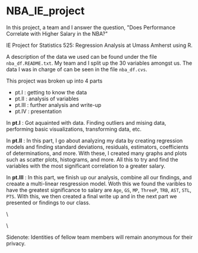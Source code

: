 # NBA_IE_project
In this project, a team and I answer the question, "Does Performance Correlate with Higher Salary in the NBA?"

IE Project for Statistics 525: Regression Analysis at Umass Amherst using R. 

A description of the data we used can be found under the file `nba_df.README.txt`. My team and I split up the $30$ variables amongst us. The data I was in charge of can be seen in the file `nba_df.cvs`.

This project was broken up into 4 parts
- pt.I : getting to know the data
- pt.II : analysis of variables
- pt.III : further analysis and write-up
- pt.IV : presentation 

In **pt.I** : 
Got aquainted with data. Finding outliers and mising data, performing basic visualizations, transforming data, etc. 

In **pt.II** : 
In this part, I go about analyzing my data by creating regression models and finding standard deviations, residuals, estimators, coefficients of determinations, and more. With these, I created many graphs and plots such as scatter plots, histograms, and more. All this to try and find the variables with the most significant correlation to a greater salary. 

In **pt.III** : 
In this part, we finish up our analysis, combine all our findings, and creaate a multi-linear resgression model. Woth this we found the varibles to have the greatest significance to salary are `Age`, `GS`, `MP`, `ThreeP`, `TRB`, `AST`, `STL`, `PTS`. With this, we then created a final write up and in the next part we presented or findings to our class. 

\\ 

\\

Sidenote:
Identities of fellow team members will remain anonymous for their privacy. 
